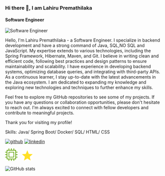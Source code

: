 ### Hi there 👋, I am Lahiru Premathilaka
#### Software Engineer

![Software Engineer]([https://github.com/Lahiru-Sandaruwan/Lahiru-Sandaruwan/blob/main/github-header-image.png])

Hello, I'm  Lahiru Premathilaka  - a Software Engineer. I specialize in backend development and have a strong command of Java, SQL,NO SQL and JavaScript.
My expertise extends to various technologies, including the Spring Framework, Hibernate, Maven, and Git. I believe in writing clean and efficient code, following best practices and design patterns to ensure maintainability and scalability.
I have experience in developing backend systems, optimizing database queries, and integrating with third-party APIs. 
As a continuous learner, I stay up-to-date with the latest advancements in the Java ecosystem. I am dedicated to expanding my knowledge and exploring new technologies and techniques to further enhance my skills.

Feel free to explore my GitHub repositories to see some of my projects. If you have any questions or collaboration opportunities, please don't hesitate to reach out. I'm always excited to connect with fellow developers and contribute to meaningful projects.

Thank you for visiting my profile!

Skills: Java/ Spring Boot/ Docker/ SQL/ HTML/ CSS



[<img src='https://cdn.jsdelivr.net/npm/simple-icons@3.0.1/icons/github.svg' alt='github' height='40'>](https://github.com/Lahiru-Sandaruwan)  [<img src='https://cdn.jsdelivr.net/npm/simple-icons@3.0.1/icons/linkedin.svg' alt='linkedin' height='40'>](https://www.linkedin.com/in/lahiru-premathilaka/)  

<a href='https://docs.github.com/en/developers'><img src='https://raw.githubusercontent.com/acervenky/animated-github-badges/master/assets/devbadge.gif' width='40' height='40'></a> <a href='https://stars.github.com/'><img src='https://raw.githubusercontent.com/acervenky/animated-github-badges/master/assets/starbadge.gif' width='35' height='35'></a> 

![GitHub stats](https://github-readme-stats.vercel.app/api?username=Lahiru-Sandaruwan&show_icons=true)  

